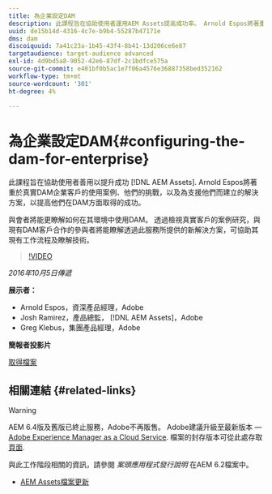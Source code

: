 ```yaml
---
title: 為企業設定DAM
description: 此課程旨在協助使用者運用AEM Assets提高成功率。 Arnold Espos將著重於真實DAM企業客戶的使用案例、他們的挑戰，以及為支援他們而建立的解決方案，以提高他們在DAM方面取得的成功。   與會者將能更瞭解如何在其環境中使用DAM。 透過檢視真實客戶的案例研究，與現有DAM客戶合作的參與者將能瞭解透過此服務所提供的新解決方案，可協助其現有工作流程及瞭解技術。
uuid: de15b14d-4316-4c7e-b9b4-55287b47171e
dms: dam
discoiquuid: 7a41c23a-1b45-43f4-8b41-13d206ce6e87
targetaudience: target-audience advanced
exl-id: 4d9bd5a8-9052-42e6-87df-2c1bdfce575a
source-git-commit: e401bf0b5ac1e7f06a4576e36887358bed352162
workflow-type: tm+mt
source-wordcount: '301'
ht-degree: 4%

---
```


# 為企業設定DAM{#configuring-the-dam-for-enterprise}

此課程旨在協助使用者善用以提升成功 [!DNL AEM Assets]. Arnold Espos將著重於真實DAM企業客戶的使用案例、他們的挑戰，以及為支援他們而建立的解決方案，以提高他們在DAM方面取得的成功。

與會者將能更瞭解如何在其環境中使用DAM。 透過檢視真實客戶的案例研究，與現有DAM客戶合作的參與者將能瞭解透過此服務所提供的新解決方案，可協助其現有工作流程及瞭解技術。

>[!VIDEO](https://video.tv.adobe.com/v/19298/?quality=9)

*2016年10月5日傳遞*

**展示者：**

* Arnold Espos，資深產品經理，Adobe
* Josh Ramirez，產品總監， [!DNL AEM Assets]，Adobe
* Greg Klebus，集團產品經理，Adobe

**簡報者投影片**

[取得檔案](assets/assets-webinar-oct5final.pdf)

## 相關連結 {#related-links}

>[!WARNING]
>
>AEM 6.4版及舊版已終止服務，Adobe不再販售。  Adobe建議升級至最新版本 —  [Adobe Experience Manager as a Cloud Service](https://experienceleague.adobe.com/docs/experience-manager-cloud-service.html).  檔案的封存版本可從此處存取 [頁面](https://experienceleague.adobe.com/docs/experience-manager-release-information/aem-release-updates/previous-updates/aem-previous-versions.html).
>
>與此工作階段相關的資訊，請參閱 *案頭應用程式發行說明* 在AEM 6.2檔案中。

* [AEM Assets檔案更新](https://docs.adobe.com/content/docs/en/aem/recent-documentation-updates.html)

